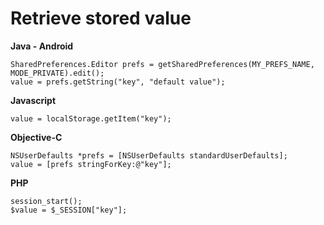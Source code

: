 # Retrieve stored value

**Java - Android**
```
SharedPreferences.Editor prefs = getSharedPreferences(MY_PREFS_NAME, MODE_PRIVATE).edit();
value = prefs.getString("key", "default value");
```

**Javascript**
```
value = localStorage.getItem("key");
```

**Objective-C**
```
NSUserDefaults *prefs = [NSUserDefaults standardUserDefaults];
value = [prefs stringForKey:@"key"];
```

**PHP**
```
session_start();
$value = $_SESSION["key"];
```

